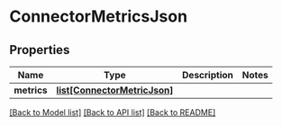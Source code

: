 # ConnectorMetricsJson

## Properties
Name | Type | Description | Notes
------------ | ------------- | ------------- | -------------
**metrics** | [**list[ConnectorMetricJson]**](ConnectorMetricJson.md) |  | 

[[Back to Model list]](../README.md#documentation-for-models) [[Back to API list]](../README.md#documentation-for-api-endpoints) [[Back to README]](../README.md)


